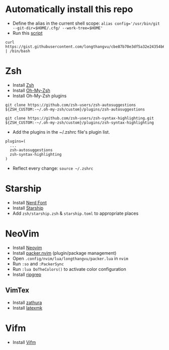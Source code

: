 # Automatically install this repo
- Define the alias in the current shell scope: `alias config='/usr/bin/git --git-dir=$HOME/.cfg/ --work-tree=$HOME'`
- Run this [script](https://gist.github.com/longthangvu/cbe87b70e3df5a32e24354b6bd33eb64)
```
curl https://gist.githubusercontent.com/longthangvu/cbe87b70e3df5a32e24354b6bd33eb64/raw | /bin/bash
```

# Zsh
- Install [Zsh](https://github.com/ohmyzsh/ohmyzsh/wiki/Installing-ZSH)
- Install [Oh-My-Zsh](https://ohmyz.sh/)
- Install Oh-My-Zsh plugins

```
git clone https://github.com/zsh-users/zsh-autosuggestions ${ZSH_CUSTOM:-~/.oh-my-zsh/custom}/plugins/zsh-autosuggestions

git clone https://github.com/zsh-users/zsh-syntax-highlighting.git ${ZSH_CUSTOM:-~/.oh-my-zsh/custom}/plugins/zsh-syntax-highlighting
```
- Add the plugins in the ~/.zshrc file's plugin list.

```
plugins=(
  ...
  zsh-autosuggestions
  zsh-syntax-highlighting
)
```
- Reflect every change: `source ~/.zshrc`
# Starship
- Install [Nerd Font](https://www.nerdfonts.com/) 
- Install [Starship](https://starship.rs/guide/#%F0%9F%9A%80-installation)
- Add `zsh/starship.zsh` & `starship.toml` to appropriate places
# NeoVim
- Install [Neovim](https://github.com/neovim/neovim/wiki/Building-Neovim)
- Install [packer.nvim](https://github.com/wbthomason/packer.nvim) (plugin/package management)
- Open `.config/nvim/lua/longthangvu/packer.lua` in `nvim`
- Run `:so` and `:PackerSync`
- Run `:lua DoTheColors()` to activate color configuration
- Install [ripgrep](https://github.com/BurntSushi/ripgrep)
## VimTex
- Install [zathura](https://pwmt.org/projects/zathura/installation/)
- Install [latexmk](https://mg.readthedocs.io/latexmk.html)

# Vifm
- Install [Vifm](https://vifm.info/)
